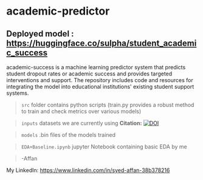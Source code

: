 # academic-predictor

## Deployed model : https://huggingface.co/sulpha/student_academic_success

academic-success is a machine learning predictor system that predicts student dropout rates or academic success and provides targeted interventions and support. The repository includes code and resources for integrating the model into educational institutions' existing student support systems.

> `src` folder contains python scripts (train.py provides a robust method to train and check metrics over various models)

> `inputs` datasets we are currently using **Citation:** [![DOI](https://zenodo.org/badge/DOI/10.5281/zenodo.5777340.svg)](https://doi.org/10.5281/zenodo.5777340)

> `models` .bin files of the models trained 

> `EDA+Baseline.ipynb` jupyter Notebook containing basic EDA by me

> -Affan

My LinkedIn:
 https://www.linkedin.com/in/syed-affan-38b378216

